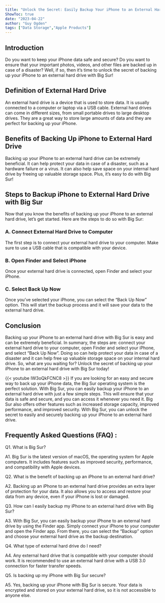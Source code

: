 ```yaml
---
title: "Unlock the Secret: Easily Backup Your iPhone to an External Hard Drive with Big Sur!"
ShowToc: true 
date: "2023-04-22"
author: "Guy Ogden" 
tags: ["Data Storage","Apple Products"]
---
```

## Introduction

Do you want to keep your iPhone data safe and secure? Do you want to ensure that your important photos, videos, and other files are backed up in case of a disaster? Well, if so, then it’s time to unlock the secret of backing up your iPhone to an external hard drive with Big Sur! 

## Definition of External Hard Drive

An external hard drive is a device that is used to store data. It is usually connected to a computer or laptop via a USB cable. External hard drives can come in different sizes, from small portable drives to large desktop drives. They are a great way to store large amounts of data and they are perfect for backing up your iPhone. 

## Benefits of Backing Up iPhone to External Hard Drive

Backing up your iPhone to an external hard drive can be extremely beneficial. It can help protect your data in case of a disaster, such as a hardware failure or a virus. It can also help save space on your internal hard drive by freeing up valuable storage space. Plus, it’s easy to do with Big Sur!

## Steps to Backup iPhone to External Hard Drive with Big Sur

Now that you know the benefits of backing up your iPhone to an external hard drive, let’s get started. Here are the steps to do so with Big Sur:

### A. Connect External Hard Drive to Computer

The first step is to connect your external hard drive to your computer. Make sure to use a USB cable that is compatible with your device.

### B. Open Finder and Select iPhone

Once your external hard drive is connected, open Finder and select your iPhone.

### C. Select Back Up Now

Once you’ve selected your iPhone, you can select the “Back Up Now” option. This will start the backup process and it will save your data to the external hard drive.

## Conclusion

Backing up your iPhone to an external hard drive with Big Sur is easy and can be extremely beneficial. In summary, the steps are: connect your external hard drive to your computer, open Finder and select your iPhone, and select “Back Up Now”. Doing so can help protect your data in case of a disaster and it can help free up valuable storage space on your internal hard drive. So, what are you waiting for? Unlock the secret of backing up your iPhone to an external hard drive with Big Sur today!

{{< youtube IW3oQkFCNC8 >}} 
If you are looking for an easy and secure way to back up your iPhone data, the Big Sur operating system is the perfect solution. With Big Sur, you can easily backup your iPhone to an external hard drive with just a few simple steps. This will ensure that your data is safe and secure, and you can access it whenever you need it. Big Sur also offers other features such as increased storage capacity, improved performance, and improved security. With Big Sur, you can unlock the secret to easily and securely backing up your iPhone to an external hard drive.

## Frequently Asked Questions (FAQ) :
Q1. What is Big Sur?

A1. Big Sur is the latest version of macOS, the operating system for Apple computers. It includes features such as improved security, performance, and compatibility with Apple devices. 

Q2. What is the benefit of backing up an iPhone to an external hard drive?

A2. Backing up an iPhone to an external hard drive provides an extra layer of protection for your data. It also allows you to access and restore your data from any device, even if your iPhone is lost or damaged. 

Q3. How can I easily backup my iPhone to an external hard drive with Big Sur?

A3. With Big Sur, you can easily backup your iPhone to an external hard drive by using the Finder app. Simply connect your iPhone to your computer and open the Finder app. From there, you can select the “Backup” option and choose your external hard drive as the backup destination. 

Q4. What type of external hard drive do I need?

A4. Any external hard drive that is compatible with your computer should work. It is recommended to use an external hard drive with a USB 3.0 connection for faster transfer speeds. 

Q5. Is backing up my iPhone with Big Sur secure?

A5. Yes, backing up your iPhone with Big Sur is secure. Your data is encrypted and stored on your external hard drive, so it is not accessible to anyone else.


